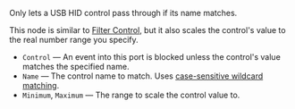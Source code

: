 Only lets a USB HID control pass through if its name matches.

This node is similar to [Filter Control](vuo-node://vuo.hid.filter.control2), but it also scales the control's value to the real number range you specify.

   - `Control` — An event into this port is blocked unless the control's value matches the specified name.
   - `Name` — The control name to match.  Uses [case-sensitive wildcard matching](vuo-nodeset://vuo.text).
   - `Minimum`, `Maximum` — The range to scale the control value to.
